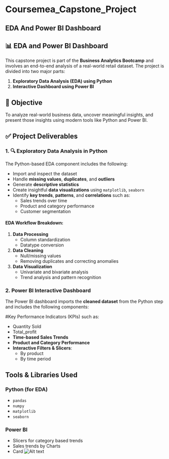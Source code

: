 # Coursemea_Capstone_Project
## EDA And Power BI Dashboard
## 📊 EDA and Power BI Dashboard
This capstone project is part of the **Business Analytics Bootcamp** and involves an end-to-end analysis of a real-world retail dataset. The project is divided into two major parts:
1. **Exploratory Data Analysis (EDA) using Python**
2. **Interactive Dashboard using Power BI**
## 🎯 Objective
To analyze real-world business data, uncover meaningful insights, and present those insights using modern tools like Python and Power BI.
## ✅ Project Deliverables

### 1. 🔍 Exploratory Data Analysis in Python
The Python-based EDA component includes the following:
- Import and inspect the dataset
-  Handle **missing values**, **duplicates**, and **outliers**
- Generate **descriptive statistics**
- Create insightful **data visualizations** using `matplotlib`, `seaborn`
- Identify **key trends**, **patterns**, and **correlations** such as:
  - Sales trends over time
  - Product and category performance
  - Customer segmentation
####  EDA Workflow Breakdown:

1. **Data Processing**
   - Column standardization
   - Datatype conversion
2. **Data Cleaning**
   - Null/missing values
   - Removing duplicates and correcting anomalies
3. **Data Visualization**
   - Univariate and bivariate analysis
   - Trend analysis and pattern recognition
     
### 2. Power BI Interactive Dashboard

The Power BI dashboard imports the **cleaned dataset** from the Python step and includes the following components:

#Key Performance Indicators (KPIs) such as:
  - Quantity Sold
  - Total_profit
- **Time-based Sales Trends**
- **Product and Category Performance**
- **Interactive Filters & Slicers**:
  - By product
  - By time period

## Tools & Libraries Used

### Python (for EDA)
- `pandas`
- `numpy`
- `matplotlib`
- `seaborn`
### Power BI
- Slicers for category based trends
- Sales trends by Charts
- Card
![Alt text](<img width="550" height="313" alt="Sales Dashboard" src="https://github.com/user-attachments/assets/58645a6e-53cc-4330-b678-ca0476a85111" />
)
